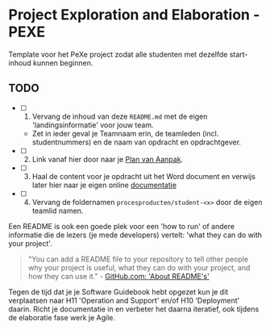 # Project Exploration and Elaboration - PEXE

Template voor het PeXe project zodat alle studenten met dezelfde start-inhoud kunnen beginnen.

## TODO

- [ ] 1. Vervang de inhoud van deze `README.md` met de eigen 'landingsinformatie' voor jouw team.

  - Zet in ieder geval je Teamnaam erin, de teamleden (incl. studentnummers) en de naam van opdracht en opdrachtgever.
- [ ] 2. Link vanaf hier door naar je [Plan van Aanpak](/procesproducten/plan-van-aanpak).
- [ ] 3. Haal de content voor je opdracht uit het Word document en verwijs later hier naar je eigen online [documentatie](https://aim-ene.github.io/pexe/docs/Projectresultaat/SoftwareGuidebook#github-pages)
- [ ] 4. Vervang de foldernamen `procesproducten/student-<x>` door de eigen teamlid namen.

Een README is ook een goede plek voor een 'how to run' of andere informatie die de lezers (je mede developers) vertelt: 'what they can do with your project'.

> "You can add a README file to your repository to tell other people why your project is useful, what they can do with your project, and how they can use it." - [GitHub.com: 'About README's'](https://docs.github.com/en/repositories/managing-your-repositorys-settings-and-features/customizing-your-repository/about-readmes)

Tegen de tijd dat je je Software Guidebook hebt opgezet kun je dit verplaatsen naar H11 'Operation and Support' en/of H10 'Deployment' daarin. Richt je documentatie in en verbeter het daarna iteratief, ook tijdens de elaboratie fase werk je Agile.
